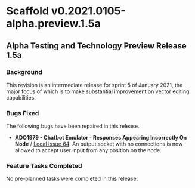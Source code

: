 Scaffold v0.2021.0105-alpha.preview.1.5a
========================================

Alpha Testing and Technology Preview Release 1.5a
-------------------------------------------------

### Background

This revision is an intermediate release for sprint 5 of January 2021, the major focus of which is to make substantial improvement on vector editing capabilities.

### Bugs Fixed

The following bugs have been repaired in this release.

-   **ADO1979 - Chatbot Emulator - Responses Appearing Incorrectly On Node** / [Local Issue 64](https://github.com/AscendantDesign/Scaffold/issues/64). An output socket with no connections is now allowed to accept user input from any position on the node.

### Feature Tasks Completed

No pre-planned tasks were completed in this release.
